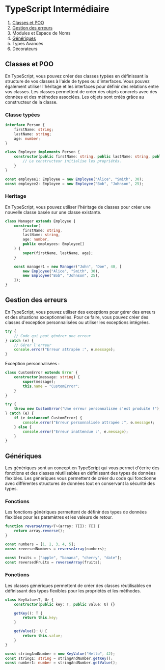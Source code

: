 # TypeScript Intermédiaire

1. [Classes et POO](#classes-et-poo)
2. [Gestion des erreurs](#gestion-des-erreurs)
3. Modules et Espace de Noms
4. [Génériques](#génériques)
5. Types Avancés
6. Décorateurs

## Classes et POO
En TypeScript, vous pouvez créer des classes typées en définissant la structure de vos classes à l'aide de types ou d'interfaces. Vous pouvez également utiliser l'héritage et les interfaces pour définir des relations entre vos classes. Les classes permettent de créer des objets concrets avec des données et des méthodes associées. Les objets sont créés grâce au constructeur de la classe.


### Classe typées
```ts
interface Person {
    firstName: string;
    lastName: string;
    age: number;
}

class Employee implements Person {
    constructor(public firstName: string, public lastName: string, public age: number) {
        // Le constructeur initialise les propriétés.
    }
}

const employee1: Employee = new Employee("Alice", "Smith", 30);
const employee2: Employee = new Employee("Bob", "Johnson", 25);
```

### Heritage
En TypeScript, vous pouvez utiliser l'héritage de classes pour créer une nouvelle classe basée sur une classe existante.
```ts
class Manager extends Employee {
    constructor(
        firstName: string, 
        lastName: string, 
        age: number, 
        public employees: Employee[]
    ) {
        super(firstName, lastName, age);
    }

    const manager1 = new Manager("John", "Doe", 40, [
        new Employee("Alice", "Smith", 30),
        new Employee("Bob", "Johnson", 25),
    ]);
}
```

## Gestion des erreurs
En TypeScript, vous pouvez utiliser des exceptions pour gérer des erreurs et des situations exceptionnelles. Pour ce faire, vous pouvez créer des classes d'exception personnalisées ou utiliser les exceptions intégrées. 

```ts
try {
    // Code qui peut générer une erreur
} catch (e) {
    // Gérer l'erreur
    console.error("Erreur attrapée :", e.message);
}
```

Exception personnalisées :
```ts
class CustomError extends Error {
    constructor(message: string) {
        super(message);
        this.name = "CustomError";
    }
}

try {
    throw new CustomError("Une erreur personnalisée s'est produite !");
} catch (e) {
    if (e instanceof CustomError) {
        console.error("Erreur personnalisée attrapée :", e.message);
    } else {
        console.error("Erreur inattendue :", e.message);
    }
}
```

## Génériques
Les génériques sont un concept en TypeScript qui vous permet d'écrire des fonctions et des classes réutilisables en définissant des types de données flexibles. Les génériques vous permettent de créer du code qui fonctionne avec différentes structures de données tout en conservant la sécurité des types.

### Fonctions
Les fonctions génériques permettent de définir des types de données flexibles pour les paramètres et les valeurs de retour.

```ts
function reverseArray<T>(array: T[]): T[] {
    return array.reverse();
}

const numbers = [1, 2, 3, 4, 5];
const reversedNumbers = reverseArray(numbers);

const fruits = ["apple", "banana", "cherry", "date"];
const reversedFruits = reverseArray(fruits);
```

### Fonctions
Les classes génériques permettent de créer des classes réutilisables en définissant des types flexibles pour les propriétés et les méthodes. 
```ts
class KeyValue<T, U> {
    constructor(public key: T, public value: U) {}

    getKey(): T {
        return this.key;
    }

    getValue(): U {
        return this.value;
    }
}

const stringAndNumber = new KeyValue("Hello", 42);
const string1: string = stringAndNumber.getKey();
const number1: number = stringAndNumber.getValue();
```
